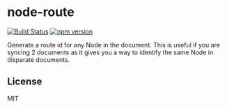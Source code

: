 # node-route

[![Build Status](https://travis-ci.org/canjs/node-route.svg?branch=master)](https://travis-ci.org/canjs/node-route)
[![npm version](https://badge.fury.io/js/node-route.svg)](http://badge.fury.io/js/node-route)

Generate a route id for any Node in the document. This is useful if you are syncing 2 documents as it gives you a way to identify the same Node in disparate documents.

## License

MIT
